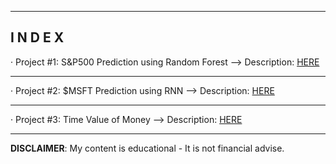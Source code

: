 ------------------------------------------------------------------------------------------------------------
**I N D E X**
------------------------------------------------------------------------------------------------------------


· Project #1: S&P500 Prediction using Random Forest --> Description: [HERE](https://github.com/alfonsohdl/ahp/blob/main/Project1.md)
  
------------------------------------------------------------------------------------------------------------

· Project #2: $MSFT Prediction using RNN --> Description: [HERE](https://github.com/alfonsohdl/ahp/blob/main/Project2.md)

------------------------------------------------------------------------------------------------------------

· Project #3: Time Value of Money --> Description: [HERE](https://github.com/alfonsohdl/ahp/blob/main/Project3.md)


------------------------------------------------------------------------------------------------------------
 **DISCLAIMER**: My content is educational - It is not financial advise.
